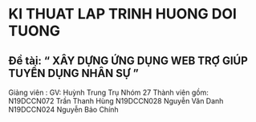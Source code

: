 # KI THUAT LAP TRINH HUONG DOI TUONG 
## Đề tài: “ XÂY DỰNG ỨNG DỤNG WEB TRỢ GIÚP TUYỂN DỤNG NHÂN SỰ ”
	
Giảng viên :  GV: Huỳnh Trung Trụ
Nhóm 27
Thành viên gồm:      
N19DCCN072	Trần Thanh Hùng	
N19DCCN028	Nguyễn Văn Danh	
N19DCCN024	Nguyễn Bảo Chính	




